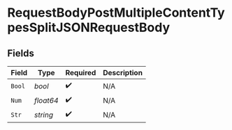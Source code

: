 # RequestBodyPostMultipleContentTypesSplitJSONRequestBody


## Fields

| Field              | Type               | Required           | Description        |
| ------------------ | ------------------ | ------------------ | ------------------ |
| `Bool`             | *bool*             | :heavy_check_mark: | N/A                |
| `Num`              | *float64*          | :heavy_check_mark: | N/A                |
| `Str`              | *string*           | :heavy_check_mark: | N/A                |